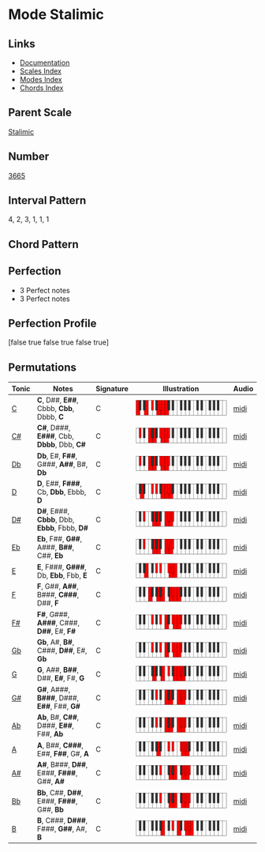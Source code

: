 # Mode Stalimic

## Links

- [Documentation](index.md)
- [Scales Index](Scales.md)
- [Modes Index](Modes.md)
- [Chords Index](Chords.md)

## Parent Scale

[Stalimic](ScaleStalimic.md)

## Number

[3665](https://ianring.com/musictheory/scales/3665)

## Interval Pattern

4, 2, 3, 1, 1, 1

## Chord Pattern



## Perfection

- 3 Perfect notes
- 3 Perfect notes

## Perfection Profile

[false true false true false true]

## Permutations

| Tonic | Notes | Signature | Illustration | Audio |
|-------|-------|-----------|--------------|-------|
| [C](ModeCNaturalStalimic.md) | **C**, D##, **E##**, Cbbb, **Cbb**, Dbbb, **C** | C | ![CNaturalStalimic](ModeCNaturalStalimic.png) | [midi](https://github.com/edipermadi/music/blob/main/docs/ModeCNaturalStalimic.mid?raw=true) |
| [C#](ModeCSharpStalimic.md) | **C#**, D###, **E###**, Cbb, **Dbbb**, Dbb, **C#** | C | ![CSharpStalimic](ModeCSharpStalimic.png) | [midi](https://github.com/edipermadi/music/blob/main/docs/ModeCSharpStalimic.mid?raw=true) |
| [Db](ModeDFlatStalimic.md) | **Db**, E#, **F##**, G###, **A##**, B#, **Db** | C | ![DFlatStalimic](ModeDFlatStalimic.png) | [midi](https://github.com/edipermadi/music/blob/main/docs/ModeDFlatStalimic.mid?raw=true) |
| [D](ModeDNaturalStalimic.md) | **D**, E##, **F###**, Cb, **Dbb**, Ebbb, **D** | C | ![DNaturalStalimic](ModeDNaturalStalimic.png) | [midi](https://github.com/edipermadi/music/blob/main/docs/ModeDNaturalStalimic.mid?raw=true) |
| [D#](ModeDSharpStalimic.md) | **D#**, E###, **Cbbb**, Dbb, **Ebbb**, Fbbb, **D#** | C | ![DSharpStalimic](ModeDSharpStalimic.png) | [midi](https://github.com/edipermadi/music/blob/main/docs/ModeDSharpStalimic.mid?raw=true) |
| [Eb](ModeEFlatStalimic.md) | **Eb**, F##, **G##**, A###, **B##**, C##, **Eb** | C | ![EFlatStalimic](ModeEFlatStalimic.png) | [midi](https://github.com/edipermadi/music/blob/main/docs/ModeEFlatStalimic.mid?raw=true) |
| [E](ModeENaturalStalimic.md) | **E**, F###, **G###**, Db, **Ebb**, Fbb, **E** | C | ![ENaturalStalimic](ModeENaturalStalimic.png) | [midi](https://github.com/edipermadi/music/blob/main/docs/ModeENaturalStalimic.mid?raw=true) |
| [F](ModeFNaturalStalimic.md) | **F**, G##, **A##**, B###, **C###**, D##, **F** | C | ![FNaturalStalimic](ModeFNaturalStalimic.png) | [midi](https://github.com/edipermadi/music/blob/main/docs/ModeFNaturalStalimic.mid?raw=true) |
| [F#](ModeFSharpStalimic.md) | **F#**, G###, **A###**, C###, **D##**, E#, **F#** | C | ![FSharpStalimic](ModeFSharpStalimic.png) | [midi](https://github.com/edipermadi/music/blob/main/docs/ModeFSharpStalimic.mid?raw=true) |
| [Gb](ModeGFlatStalimic.md) | **Gb**, A#, **B#**, C###, **D##**, E#, **Gb** | C | ![GFlatStalimic](ModeGFlatStalimic.png) | [midi](https://github.com/edipermadi/music/blob/main/docs/ModeGFlatStalimic.mid?raw=true) |
| [G](ModeGNaturalStalimic.md) | **G**, A##, **B##**, D##, **E#**, F#, **G** | C | ![GNaturalStalimic](ModeGNaturalStalimic.png) | [midi](https://github.com/edipermadi/music/blob/main/docs/ModeGNaturalStalimic.mid?raw=true) |
| [G#](ModeGSharpStalimic.md) | **G#**, A###, **B###**, D###, **E##**, F##, **G#** | C | ![GSharpStalimic](ModeGSharpStalimic.png) | [midi](https://github.com/edipermadi/music/blob/main/docs/ModeGSharpStalimic.mid?raw=true) |
| [Ab](ModeAFlatStalimic.md) | **Ab**, B#, **C##**, D###, **E##**, F##, **Ab** | C | ![AFlatStalimic](ModeAFlatStalimic.png) | [midi](https://github.com/edipermadi/music/blob/main/docs/ModeAFlatStalimic.mid?raw=true) |
| [A](ModeANaturalStalimic.md) | **A**, B##, **C###**, E##, **F##**, G#, **A** | C | ![ANaturalStalimic](ModeANaturalStalimic.png) | [midi](https://github.com/edipermadi/music/blob/main/docs/ModeANaturalStalimic.mid?raw=true) |
| [A#](ModeASharpStalimic.md) | **A#**, B###, **D##**, E###, **F###**, G##, **A#** | C | ![ASharpStalimic](ModeASharpStalimic.png) | [midi](https://github.com/edipermadi/music/blob/main/docs/ModeASharpStalimic.mid?raw=true) |
| [Bb](ModeBFlatStalimic.md) | **Bb**, C##, **D##**, E###, **F###**, G##, **Bb** | C | ![BFlatStalimic](ModeBFlatStalimic.png) | [midi](https://github.com/edipermadi/music/blob/main/docs/ModeBFlatStalimic.mid?raw=true) |
| [B](ModeBNaturalStalimic.md) | **B**, C###, **D###**, F###, **G##**, A#, **B** | C | ![BNaturalStalimic](ModeBNaturalStalimic.png) | [midi](https://github.com/edipermadi/music/blob/main/docs/ModeBNaturalStalimic.mid?raw=true) |
